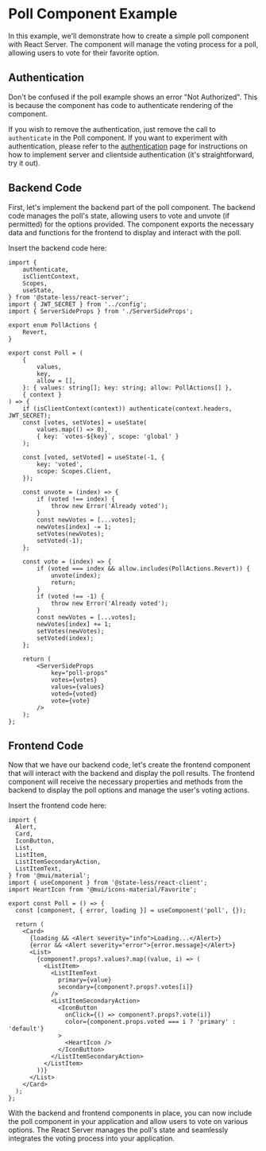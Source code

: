 
# Poll Component Example

In this example, we'll demonstrate how to create a simple poll component with React Server. The component will manage the voting process for a poll, allowing users to vote for their favorite option.

## Authentication

Don't be confused if the poll example shows an error "Not Authorized". This is because the component has code to authenticate rendering of the component. 

If you wish to remove the authentication, just remove the call to `authenticate` in the Poll component. 
If you want to experiment with authentication, please refer to the [authentication](/authentication) page for instructions on how to implement server and clientside authentication (it's straightforward, try it out).

## Backend Code

First, let's implement the backend part of the poll component. The backend code manages the poll's state, allowing users to vote and unvote (if permitted) for the options provided. The component exports the necessary data and functions for the frontend to display and interact with the poll.

Insert the backend code here:

```tsx
import {
    authenticate,
    isClientContext,
    Scopes,
    useState,
} from '@state-less/react-server';
import { JWT_SECRET } from '../config';
import { ServerSideProps } from './ServerSideProps';

export enum PollActions {
    Revert,
}

export const Poll = (
    {
        values,
        key,
        allow = [],
    }: { values: string[]; key: string; allow: PollActions[] },
    { context }
) => {
    if (isClientContext(context)) authenticate(context.headers, JWT_SECRET);
    const [votes, setVotes] = useState(
        values.map(() => 0),
        { key: `votes-${key}`, scope: 'global' }
    );

    const [voted, setVoted] = useState(-1, {
        key: 'voted',
        scope: Scopes.Client,
    });

    const unvote = (index) => {
        if (voted !== index) {
            throw new Error('Already voted');
        }
        const newVotes = [...votes];
        newVotes[index] -= 1;
        setVotes(newVotes);
        setVoted(-1);
    };

    const vote = (index) => {
        if (voted === index && allow.includes(PollActions.Revert)) {
            unvote(index);
            return;
        }
        if (voted !== -1) {
            throw new Error('Already voted');
        }
        const newVotes = [...votes];
        newVotes[index] += 1;
        setVotes(newVotes);
        setVoted(index);
    };

    return (
        <ServerSideProps
            key="poll-props"
            votes={votes}
            values={values}
            voted={voted}
            vote={vote}
        />
    );
};
```

## Frontend Code

Now that we have our backend code, let's create the frontend component that will interact with the backend and display the poll results. The frontend component will receive the necessary properties and methods from the backend to display the poll options and manage the user's voting actions.

Insert the frontend code here:

```tsx
import {
  Alert,
  Card,
  IconButton,
  List,
  ListItem,
  ListItemSecondaryAction,
  ListItemText,
} from '@mui/material';
import { useComponent } from '@state-less/react-client';
import HeartIcon from '@mui/icons-material/Favorite';

export const Poll = () => {
  const [component, { error, loading }] = useComponent('poll', {});

  return (
    <Card>
      {loading && <Alert severity="info">Loading...</Alert>}
      {error && <Alert severity="error">{error.message}</Alert>}
      <List>
        {component?.props?.values?.map((value, i) => (
          <ListItem>
            <ListItemText
              primary={value}
              secondary={component?.props?.votes[i]}
            />
            <ListItemSecondaryAction>
              <IconButton
                onClick={() => component?.props?.vote(i)}
                color={component.props.voted === i ? 'primary' : 'default'}
              >
                <HeartIcon />
              </IconButton>
            </ListItemSecondaryAction>
          </ListItem>
        ))}
      </List>
    </Card>
  );
};
```

With the backend and frontend components in place, you can now include the poll component in your application and allow users to vote on various options. The React Server manages the poll's state and seamlessly integrates the voting process into your application.